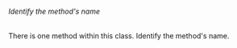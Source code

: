 ###### Identify the method's name

There is one method within this class. Identify the method's name.


